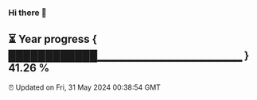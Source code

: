 ### Hi there 👋
⏳ Year progress { ████████████▁▁▁▁▁▁▁▁▁▁▁▁▁▁▁▁▁▁ } 41.26 %
---
⏰ Updated on Fri, 31 May 2024 00:38:54 GMT

